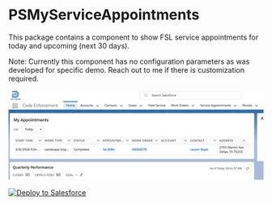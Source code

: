 # PSMyServiceAppointments

This package contains a component to show FSL service appointments for today and upcoming (next 30 days).

Note: Currently this component has no configuration parameters as was developed for specific demo. Reach out to me if there is customization required.

![alt text](https://github.com/thedges/PSMyServiceAppointments/blob/master/PSMyServiceAppoints.gif "Sample Image")

<a href="https://githubsfdeploy.herokuapp.com">
  <img alt="Deploy to Salesforce"
       src="https://raw.githubusercontent.com/afawcett/githubsfdeploy/master/deploy.png">
</a>
